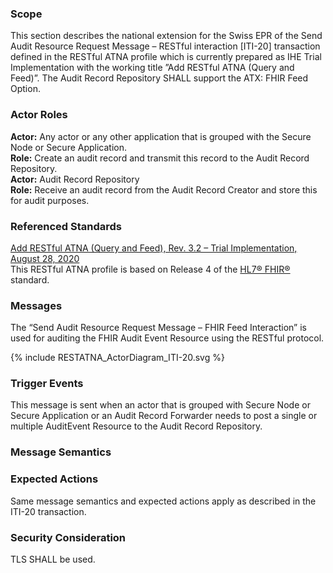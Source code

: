 ### Scope

This section describes the national extension for the Swiss EPR of the Send Audit Resource Request Message – RESTful interaction [ITI-20] transaction defined in the RESTful ATNA profile which is currently prepared as IHE Trial Implementation with the working title ”Add RESTful ATNA (Query and Feed)”. The Audit Record Repository SHALL support the ATX: FHIR Feed Option.

### Actor Roles

**Actor:** Any actor or any other application that is grouped with the Secure Node or Secure Application.  
**Role:** Create an audit record and transmit this record to the Audit Record Repository.  
**Actor:** Audit Record Repository  
**Role:** Receive an audit record from the Audit Record Creator and store this for audit purposes.  

### Referenced Standards

[Add RESTful ATNA (Query and Feed), Rev. 3.2 – Trial Implementation, August 28, 2020](https://www.ihe.net/uploadedFiles/Documents/ITI/IHE_ITI_Suppl_RESTful-ATNA.pdf)  
This RESTful ATNA profile is based on Release 4 of the [HL7® FHIR®](https://www.hl7.org/fhir/index.html) standard.
### Messages

The “Send Audit Resource Request Message – FHIR Feed Interaction” is used for auditing the FHIR Audit Event Resource using the RESTful protocol. 

<div>{% include RESTATNA_ActorDiagram_ITI-20.svg %}</div>

### Trigger Events

This message is sent when an actor that is grouped with Secure Node or Secure Application or an
Audit Record Forwarder needs to post a single or multiple AuditEvent Resource to the Audit Record
Repository.

### Message Semantics
### Expected Actions

Same message semantics and expected actions apply as described in the ITI-20 transaction.

### Security Consideration

TLS SHALL be used. 